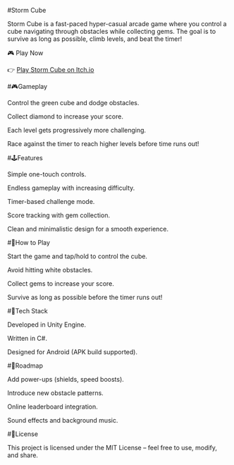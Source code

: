 #Storm Cube

Storm Cube is a fast-paced hyper-casual arcade game where you control a cube navigating through obstacles while collecting gems. The goal is to survive as long as possible, climb levels, and beat the timer!

🎮 Play Now

👉 [Play Storm Cube on Itch.io](https://awaixultan.itch.io/stormcube)

#🎮Gameplay

Control the green cube and dodge obstacles.

Collect diamond to increase your score.

Each level gets progressively more challenging.

Race against the timer to reach higher levels before time runs out!

#🕹Features

Simple one-touch controls.

Endless gameplay with increasing difficulty.

Timer-based challenge mode.

Score tracking with gem collection.

Clean and minimalistic design for a smooth experience.

#🚀How to Play

Start the game and tap/hold to control the cube.

Avoid hitting white obstacles.

Collect gems to increase your score.

Survive as long as possible before the timer runs out!

#🔧Tech Stack

Developed in Unity Engine.

Written in C#.

Designed for Android (APK build supported).

#📌Roadmap

Add power-ups (shields, speed boosts).

Introduce new obstacle patterns.

Online leaderboard integration.

Sound effects and background music.

#📜License

This project is licensed under the MIT License – feel free to use, modify, and share.

